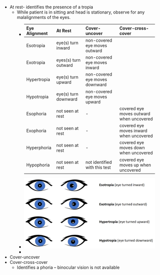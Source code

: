 - At rest- identifies the presence of a tropia
	- While patient is in sitting and head is stationary, observe for any malalignments of the eyes.
		- |Eye Alignment     | At Rest | Cover-uncover | Cover-cross-cover |
		  | ----------- | ----------- | --------|  --------| 
		  | Esotropia     | eye(s) turn inward   | non-covered eye moves outward | 
		  | Exotropia  | eyes(s) turn outward   | non-covered eye moves inward |
		  | Hypertropia| eye(s) turn upward   | non-covered eye moves downward |
		  |Hypotropia| eye(s) turn downward   | non-covered eye moves upward |
		  | Esophoria     | not seen at rest | -|  covered eye moves outward when uncovered |
		  | Exophoria  | not seen at rest   | -|  covered eye moves inward when uncovered |
		  | Hyperphoria| not seen at rest   | - |  covered eye moves down when uncovered |
		  |Hypophoria| not seen at rest  | not identified with this test|  covered eye moves up when uncovered |
		- ![image.png](../assets/image_1639586349446_0.png)
		-
- Cover-uncover
- Cover-cross-cover
	- Identifies a phoria – binocular vision is not available